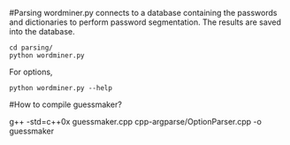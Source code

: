 
#Parsing
wordminer.py connects to a database containing the passwords and dictionaries to perform password segmentation. The results are saved into the database.

    cd parsing/
    python wordminer.py

For options,

    python wordminer.py --help




#How to compile guessmaker?

g++ -std=c++0x guessmaker.cpp cpp-argparse/OptionParser.cpp -o guessmaker
